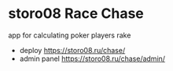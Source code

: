 # storo08 Race Chase
app for calculating poker players rake

- deploy https://storo08.ru/chase/
- admin panel https://storo08.ru/chase/admin/